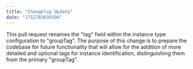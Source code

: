 ```yaml
---
title: "Changelog Update"
date: "1752783639194"
---
```


This pull request renames the "tag" field within the instance type configuration to "groupTag". The purpose of this change is to prepare the codebase for future functionality that will allow for the addition of more detailed and optional tags for instance identification, distinguishing them from the primary "groupTag".

